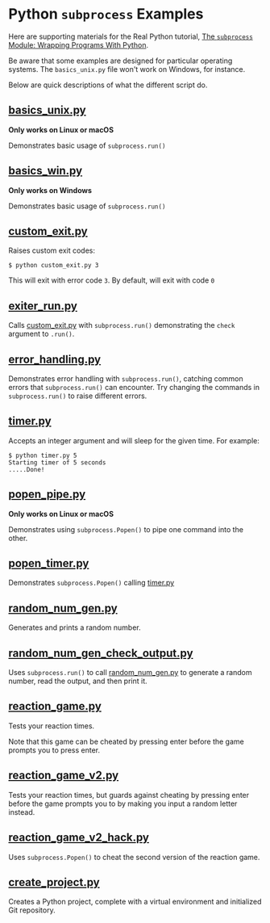 # Python `subprocess` Examples

Here are supporting materials for the Real Python tutorial, [The `subprocess` Module: Wrapping Programs With Python](https://realpython.com/python-subprocess/).

Be aware that some examples are designed for particular operating systems. The `basics_unix.py` file won't work on Windows, for instance.

Below are quick descriptions of what the different script do.

## [basics_unix.py](basics_unix.py)

**Only works on Linux or macOS**

Demonstrates basic usage of `subprocess.run()`

## [basics_win.py](basics_win.py)

**Only works on Windows**

Demonstrates basic usage of `subprocess.run()`

## [custom_exit.py](custom_exit.py)

Raises custom exit codes:

```shell
$ python custom_exit.py 3
```

This will exit with error code `3`. By default, will exit with code `0`

## [exiter_run.py](exiter_run.py)

Calls [custom_exit.py](custom_exit.py) with `subprocess.run()` demonstrating the `check` argument to `.run()`.

## [error_handling.py](error_handling.py)

Demonstrates error handling with `subprocess.run()`, catching common errors that `subprocess.run()` can encounter. Try changing the commands in `subprocess.run()` to raise different errors.

## [timer.py](timer.py)

Accepts an integer argument and will sleep for the given time. For example:

```
$ python timer.py 5
Starting timer of 5 seconds
.....Done!
```

## [popen_pipe.py](popen_pipe.py)

**Only works on Linux or macOS**

Demonstrates using `subprocess.Popen()` to pipe one command into the other.

## [popen_timer.py](popen_timer.py)

Demonstrates `subprocess.Popen()` calling [timer.py](timer.py)

## [random_num_gen.py](random_num_gen.py)

Generates and prints a random number.

## [random_num_gen_check_output.py](random_num_gen_check_output.py)

Uses `subprocess.run()` to call [random_num_gen.py](random_num_gen.py) to generate a random number, read the output, and then print it.

## [reaction_game.py](reaction_game.py)

Tests your reaction times.

Note that this game can be cheated by pressing enter before the game prompts you to press enter.

## [reaction_game_v2.py](reaction_game_v2.py)

Tests your reaction times, but guards against cheating by pressing enter before the game prompts you to by making you input a random letter instead.

## [reaction_game_v2_hack.py](reaction_game_v2_hack.py)

Uses `subprocess.Popen()` to cheat the second version of the reaction game.

## [create_project.py](create_project.py)

Creates a Python project, complete with a virtual environment and initialized Git repository.
